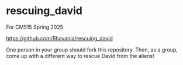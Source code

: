 # rescuing_david
For CM515 Spring 2025

https://github.com/Rhayania/rescuing_david

One person in your group should fork this repository. Then, as a group, come up with a different way to rescue David from the aliens!
